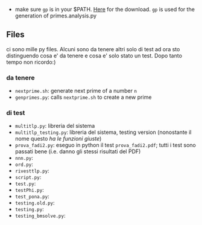 
- make sure `gp` is in your $PATH. [Here](https://pari.math.u-bordeaux.fr/download.html) for the download. `gp` is used for the generation of primes.analysis.py


## Files
ci sono mille py files. Alcuni sono da tenere altri solo di test ad ora sto distinguendo cosa e' da tenere e cosa e' solo stato un test. Dopo tanto tempo non ricordo:)

### da tenere
- `nextprime.sh`: generate next prime of a number `n` 
- `genprimes.py`: calls `nextprime.sh` to create a new prime

### di test
 
- `multitlp.py`: libreria del sistema
- `multitlp_testing.py`: libreria del sistema, testing version (nonostante il nome questo *ha le funzioni giuste*)
- `prova_fadi2.py`: eseguo in python il test `prova_fadi2.pdf`; tutti i test sono passati bene (i.e. danno gli stessi risultati del PDF)
- `nnn.py`: 
- `ord.py`: 
- `rivesttlp.py`: 
- `script.py`: 
- `test.py`: 
- `testPhi.py`: 
- `test_pona.py`: 
- `testing.old.py`: 
- `testing.py`: 
- `testing_bmsolve.py`: 
